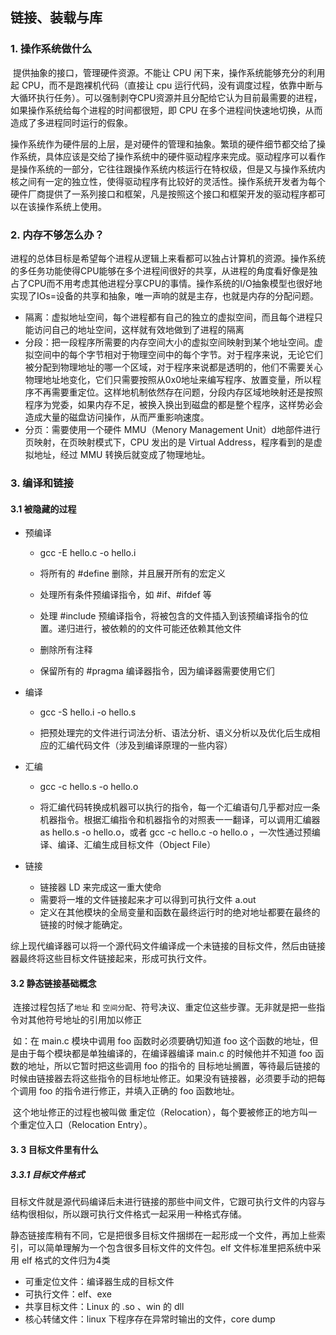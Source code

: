## 链接、装载与库

### 1. 操作系统做什么

​	提供抽象的接口，管理硬件资源。不能让 CPU 闲下来，操作系统能够充分的利用起 CPU，而不是跑裸机代码（直接让 cpu 运行代码，没有调度过程，依靠中断与大循环执行任务）。可以强制剥夺CPU资源并且分配给它认为目前最需要的进程，如果操作系统给每个进程的时间都很短，即 CPU 在多个进程间快速地切换，从而造成了多进程同时运行的假象。

​	操作系统作为硬件层的上层，是对硬件的管理和抽象。繁琐的硬件细节都交给了操作系统，具体应该是交给了操作系统中的硬件驱动程序来完成。驱动程序可以看作是操作系统的一部分，它往往跟操作系统内核运行在特权级，但是又与操作系统内核之间有一定的独立性，使得驱动程序有比较好的灵活性。操作系统开发者为每个硬件厂商提供了一系列接口和框架，凡是按照这个接口和框架开发的驱动程序都可以在该操作系统上使用。

### 2. 内存不够怎么办？

​	进程的总体目标是希望每个进程从逻辑上来看都可以独占计算机的资源。操作系统的多任务功能使得CPU能够在多个进程间很好的共享，从进程的角度看好像是独占了CPU而不用考虑其他进程分享CPU的事情。操作系统的I/O抽象模型也很好地实现了IOs=设备的共享和抽象，唯一声响的就是主存，也就是内存的分配问题。

* 隔离：虚拟地址空间，每个进程都有自己的独立的虚拟空间，而且每个进程只能访问自己的地址空间，这样就有效地做到了进程的隔离
* 分段：把一段程序所需要的内存空间大小的虚拟空间映射到某个地址空间。虚拟空间中的每个字节相对于物理空间中的每个字节。对于程序来说，无论它们被分配到物理地址的哪一个区域，对于程序来说都是透明的，他们不需要关心物理地址地变化，它们只需要按照从0x0地址来编写程序、放置变量，所以程序不再需要重定位。这样地机制依然存在问题，分段内存区域地映射还是按照程序为党委，如果内存不足，被换入换出到磁盘的都是整个程序，这样势必会造成大量的磁盘访问操作，从而严重影响速度。
* 分页：需要使用一个硬件 MMU（Menory Management Unit）d地部件进行页映射，在页映射模式下，CPU 发出的是 Virtual Address，程序看到的是虚拟地址，经过 MMU 转换后就变成了物理地址。

### 3. 编译和链接

#### 3.1 被隐藏的过程

* 预编译

  * gcc -E hello.c -o hello.i

  * 将所有的 #define 删除，并且展开所有的宏定义
  * 处理所有条件预编译指令，如 #if、#ifdef 等
  * 处理 #include 预编译指令，将被包含的文件插入到该预编译指令的位置。递归进行，被依赖的的文件可能还依赖其他文件
  * 删除所有注释
  * 保留所有的 #pragma 编译器指令，因为编译器需要使用它们

* 编译

  * gcc -S hello.i -o hello.s

  * 把预处理完的文件进行词法分析、语法分析、语义分析以及优化后生成相应的汇编代码文件（涉及到编译原理的一些内容）

* 汇编

  * gcc -c hello.s -o hello.o

  * 将汇编代码转换成机器可以执行的指令，每一个汇编语句几乎都对应一条机器指令。根据汇编指令和机器指令的对照表一一翻译，可以调用汇编器 as hello.s -o hello.o，或者 gcc -c hello.c -o hello.o ，一次性通过预编译、编译、汇编生成目标文件（Object File）

* 链接

  * 链接器 LD 来完成这一重大使命
  * 需要将一堆的文件链接起来才可以得到可执行文件 a.out
  * 定义在其他模块的全局变量和函数在最终运行时的绝对地址都要在最终的链接的时候才能确定。

综上现代编译器可以将一个源代码文件编译成一个未链接的目标文件，然后由链接器最终将这些目标文件链接起来，形成可执行文件。

#### 3.2 静态链接基础概念

​	连接过程包括了`地址` 和 `空间分配`、符号决议、重定位这些步骤。无非就是把一些指令对其他符号地址的引用加以修正

​	如：在 main.c 模块中调用 foo 函数时必须要确切知道 foo 这个函数的地址，但是由于每个模块都是单独编译的，在编译器编译 main.c 的时候他并不知道 foo 函数的地址，所以它暂时把这些调用 foo 的指令的 目标地址搁置，等待最后链接的时候由链接器去将这些指令的目标地址修正。如果没有链接器，必须要手动的把每个调用 foo 的指令进行修正，并填入正确的 foo 函数地址。

​	这个地址修正的过程也被叫做 重定位（Relocation），每个要被修正的地方叫一个重定位入口（Relocation Entry）。

#### 3. 3 目标文件里有什么

##### 3.3.1 目标文件格式

​	目标文件就是源代码编译后未进行链接的那些中间文件，它跟可执行文件的内容与结构很相似，所以跟可执行文件格式一起采用一种格式存储。

​	静态链接库稍有不同，它是把很多目标文件捆绑在一起形成一个文件，再加上些索引，可以简单理解为一个包含很多目标文件的文件包。elf 文件标准里把系统中采用 elf 格式的文件归为4类

* 可重定位文件：编译器生成的目标文件
* 可执行文件：elf、exe
* 共享目标文件：Linux 的 .so 、win 的 dll
* 核心转储文件：linux 下程序存在异常时输出的文件，core dump

